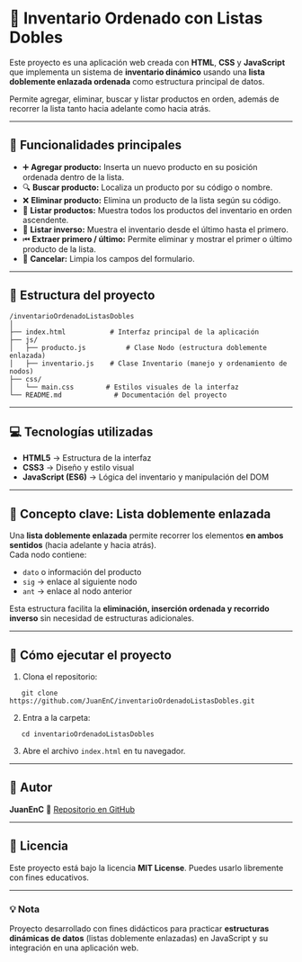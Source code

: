 
# 🧾 Inventario Ordenado con Listas Dobles

Este proyecto es una aplicación web creada con **HTML**, **CSS** y **JavaScript** que implementa un sistema de **inventario dinámico** usando una **lista doblemente enlazada ordenada** como estructura principal de datos.

Permite agregar, eliminar, buscar y listar productos en orden, además de recorrer la lista tanto hacia adelante como hacia atrás.

---

## 🚀 Funcionalidades principales

- ➕ **Agregar producto:** Inserta un nuevo producto en su posición ordenada dentro de la lista.  
- 🔍 **Buscar producto:** Localiza un producto por su código o nombre.  
- ❌ **Eliminar producto:** Elimina un producto de la lista según su código.  
- 📃 **Listar productos:** Muestra todos los productos del inventario en orden ascendente.  
- 🔁 **Listar inverso:** Muestra el inventario desde el último hasta el primero.  
- ⏮ **Extraer primero / último:** Permite eliminar y mostrar el primer o último producto de la lista.  
- 🔄 **Cancelar:** Limpia los campos del formulario.

---

## 🧩 Estructura del proyecto

```
/inventarioOrdenadoListasDobles
│
├── index.html           # Interfaz principal de la aplicación
├── js/
│   ├── producto.js          # Clase Nodo (estructura doblemente enlazada)
│   ├── inventario.js    # Clase Inventario (manejo y ordenamiento de nodos)
├── css/
│   └── main.css        # Estilos visuales de la interfaz
└── README.md             # Documentación del proyecto

````

---

## 💻 Tecnologías utilizadas

- **HTML5** → Estructura de la interfaz  
- **CSS3** → Diseño y estilo visual  
- **JavaScript (ES6)** → Lógica del inventario y manipulación del DOM  

---

## 🧠 Concepto clave: Lista doblemente enlazada

Una **lista doblemente enlazada** permite recorrer los elementos **en ambos sentidos** (hacia adelante y hacia atrás).  
Cada nodo contiene:
- `dato` o información del producto  
- `sig` → enlace al siguiente nodo  
- `ant` → enlace al nodo anterior  

Esta estructura facilita la **eliminación, inserción ordenada y recorrido inverso** sin necesidad de estructuras adicionales.

---

## 🧪 Cómo ejecutar el proyecto

1. Clona el repositorio:
```
   git clone https://github.com/JuanEnC/inventarioOrdenadoListasDobles.git
````

2. Entra a la carpeta:

```
   cd inventarioOrdenadoListasDobles
```

3. Abre el archivo `index.html` en tu navegador.

---

## 👤 Autor

**JuanEnC**
🔗 [Repositorio en GitHub](https://github.com/JuanEnC/inventarioOrdenadoListasDobles)

---

## 📄 Licencia

Este proyecto está bajo la licencia **MIT License**.
Puedes usarlo libremente con fines educativos.

---

### 💡 Nota

Proyecto desarrollado con fines didácticos para practicar **estructuras dinámicas de datos** (listas doblemente enlazadas) en JavaScript y su integración en una aplicación web.
